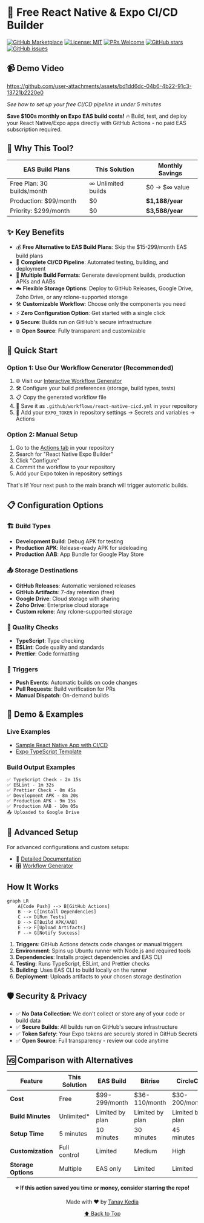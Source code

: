 # 🚀 Free React Native & Expo CI/CD Builder

[![GitHub Marketplace](https://img.shields.io/badge/GitHub-Marketplace-green.svg)](https://github.com/marketplace/actions/react-native-expo-builder)
[![License: MIT](https://img.shields.io/badge/License-MIT-blue.svg)](https://opensource.org/licenses/MIT)
[![PRs Welcome](https://img.shields.io/badge/PRs-welcome-brightgreen.svg)](https://github.com/TanayK07/expo-react-native-cicd/pulls)
[![GitHub stars](https://img.shields.io/github/stars/TanayK07/expo-react-native-cicd?style=social)](https://github.com/TanayK07/expo-react-native-cicd/stargazers)
[![GitHub issues](https://img.shields.io/github/issues/TanayK07/expo-react-native-cicd)](https://github.com/TanayK07/expo-react-native-cicd/issues)


## 📹 Demo Video

https://github.com/user-attachments/assets/bd1dd6dc-04b6-4b22-91c3-13721b2220e0

*See how to set up your free CI/CD pipeline in under 5 minutes*


**Save $100s monthly on Expo EAS build costs!** 🔥 Build, test, and deploy your React Native/Expo apps directly with GitHub Actions - no paid EAS subscription required.

## 🎯 Why This Tool?

| EAS Build Plans | This Solution | Monthly Savings |
|----------------|---------------|----------------|
| Free Plan: 30 builds/month | ∞ Unlimited builds | $0 → $∞ value |
| Production: $99/month | $0 | **$1,188/year** |
| Priority: $299/month | $0 | **$3,588/year** |

## ✨ Key Benefits

- 💰 **Free Alternative to EAS Build Plans**: Skip the $15-299/month EAS build plans
- 🔄 **Complete CI/CD Pipeline**: Automated testing, building, and deployment
- 📱 **Multiple Build Formats**: Generate development builds, production APKs and AABs
- ☁️ **Flexible Storage Options**: Deploy to GitHub Releases, Google Drive, Zoho Drive, or any rclone-supported storage
- 🛠️ **Customizable Workflow**: Choose only the components you need
- ⚡ **Zero Configuration Option**: Get started with a single click
- 🔒 **Secure**: Builds run on GitHub's secure infrastructure
- 🌐 **Open Source**: Fully transparent and customizable

## 🚀 Quick Start

### Option 1: Use Our Workflow Generator (Recommended)
1. 🌐 Visit our [Interactive Workflow Generator](https://expobuilder.vercel.app/)
2. 🛠️ Configure your build preferences (storage, build types, tests)
3. 📋 Copy the generated workflow file
4. 📁 Save it as `.github/workflows/react-native-cicd.yml` in your repository
5. 🔑 Add your `EXPO_TOKEN` in repository settings → Secrets and variables → Actions

### Option 2: Manual Setup
1. Go to the [Actions tab](../../actions) in your repository
2. Search for "React Native Expo Builder"
3. Click "Configure"
4. Commit the workflow to your repository
5. Add your Expo token in repository settings

That's it! Your next push to the main branch will trigger automatic builds.

## 📋 Configuration Options

### 🏗️ Build Types
- **Development Build**: Debug APK for testing
- **Production APK**: Release-ready APK for sideloading
- **Production AAB**: App Bundle for Google Play Store

### 📤 Storage Destinations
- **GitHub Releases**: Automatic versioned releases
- **GitHub Artifacts**: 7-day retention (free)
- **Google Drive**: Cloud storage with sharing
- **Zoho Drive**: Enterprise cloud storage
- **Custom rclone**: Any rclone-supported storage

### 🧪 Quality Checks
- **TypeScript**: Type checking
- **ESLint**: Code quality and standards
- **Prettier**: Code formatting

### 🔄 Triggers
- **Push Events**: Automatic builds on code changes
- **Pull Requests**: Build verification for PRs
- **Manual Dispatch**: On-demand builds

## 🎥 Demo & Examples

### Live Examples
- [Sample React Native App with CI/CD](link-to-example-repo)
- [Expo TypeScript Template](link-to-expo-example)

### Build Output Examples
```
✅ TypeScript Check - 2m 15s
✅ ESLint - 1m 32s
✅ Prettier Check - 0m 45s
✅ Development APK - 8m 20s
✅ Production APK - 9m 15s
✅ Production AAB - 10m 05s
📤 Uploaded to Google Drive
```

## 🧰 Advanced Setup

For advanced configurations and custom setups:
- 📖 [Detailed Documentation](https://expobuilder.vercel.app/docs)
- 🎛️ [Workflow Generator](https://expobuilder.vercel.app)


##  How It Works

```mermaid
graph LR
    A[Code Push] --> B[GitHub Actions]
    B --> C[Install Dependencies]
    C --> D[Run Tests]
    D --> E[Build APK/AAB]
    E --> F[Upload Artifacts]
    F --> G[Notify Success]
```

1. **Triggers**: GitHub Actions detects code changes or manual triggers
2. **Environment**: Spins up Ubuntu runner with Node.js and required tools
3. **Dependencies**: Installs project dependencies and EAS CLI
4. **Testing**: Runs TypeScript, ESLint, and Prettier checks
5. **Building**: Uses EAS CLI to build locally on the runner
6. **Deployment**: Uploads artifacts to your chosen storage destination


## 🛡️ Security & Privacy

- ✅ **No Data Collection**: We don't collect or store any of your code or build data
- ✅ **Secure Builds**: All builds run on GitHub's secure infrastructure
- ✅ **Token Safety**: Your Expo tokens are securely stored in GitHub Secrets
- ✅ **Open Source**: Full transparency - review our code anytime

## 🆚 Comparison with Alternatives

| Feature | This Solution | EAS Build | Bitrise | CircleCI |
|---------|---------------|-----------|---------|----------|
| **Cost** | Free | $99-299/month | $36-110/month | $30-200/month |
| **Build Minutes** | Unlimited* | Limited by plan | Limited by plan | Limited by plan |
| **Setup Time** | 5 minutes | 10 minutes | 30 minutes | 45 minutes |
| **Customization** | Full control | Limited | Medium | High |
| **Storage Options** | Multiple | EAS only | Limited | Limited |


<div align="center">

**⭐️ If this action saved you time or money, consider starring the repo!**

Made with ❤️ by [Tanay Kedia](https://github.com/TanayK07)

[⬆ Back to Top](#-free-react-native--expo-cicd-builder)

</div>

